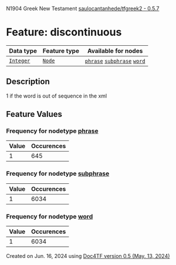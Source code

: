 N1904 Greek New Testament <a href="https://github.com/saulocantanhede/tfgreek2">saulocantanhede/tfgreek2 - 0.5.7</a>
# Feature: discontinuous
Data type|Feature type|Available for nodes
---|---|---
[`Integer`](featuresbydatatype.md#integer)|[`Node`](featuresbytype.md#node)| [`phrase`](featuresbynodetype.md#phrase)  [`subphrase`](featuresbynodetype.md#subphrase)  [`word`](featuresbynodetype.md#word) 
## Description
1 if the word is out of sequence in the xml
## Feature Values
### Frequency for nodetype [phrase](featuresbynodetype.md#phrase)
Value|Occurences
---|---
1|645
### Frequency for nodetype [subphrase](featuresbynodetype.md#subphrase)
Value|Occurences
---|---
1|6034
### Frequency for nodetype [word](featuresbynodetype.md#word)
Value|Occurences
---|---
1|6034
 

Created on Jun. 16, 2024 using [Doc4TF version 0.5 (May. 13, 2024)](https://github.com/tonyjurg/Doc4TF/blob/main/CreateFeatureDoc.ipynb) 